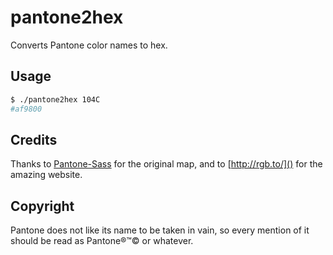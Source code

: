 # pantone2hex

Converts Pantone color names to hex.

## Usage

```sh
$ ./pantone2hex 104C
#af9800
```

## Credits

Thanks to [Pantone-Sass](https://github.com/damonbauer/Pantone-Sass) for the
original map, and to [http://rgb.to/]() for the amazing website.

## Copyright

Pantone does not like its name to be taken in vain, so every mention of
it should be read as Pantone®™© or whatever.
